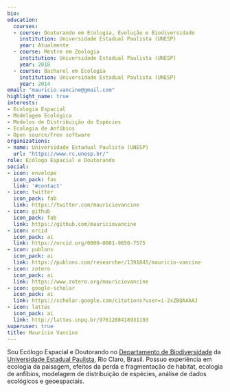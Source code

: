 ```yaml
---
bio:
education:
  courses:
  - course: Doutorando em Ecologia, Evolução e Biodiversidade
    institution: Universidade Estadual Paulista (UNESP)
    year: Atualmente
  - course: Mestre em Zoologia
    institution: Universidade Estadual Paulista (UNESP)
    year: 2018
  - course: Bacharel em Ecologia
    institution: Universidade Estadual Paulista (UNESP)
    year: 2014
email: "mauricio.vancine@gmail.com"
highlight_name: true
interests:
- Ecologia Espacial
- Modelagem Ecológica
- Modelos de Distribuição de Espécies
- Ecologia de Anfíbios
- Open source/Free software
organizations:
- name: Universidade Estadual Paulista (UNESP)
  url: "https://www.rc.unesp.br/"
role: Ecólogo Espacial e Doutorando
social:
- icon: envelope
  icon_pack: fas
  link: '#contact'
- icon: twitter
  icon_pack: fab
  link: https://twitter.com/mauriciovancine
- icon: github
  icon_pack: fab
  link: https://github.com/mauriciovancine
- icon: orcid
  icon_pack: ai
  link: https://orcid.org/0000-0001-9650-7575
- icon: publons
  icon_pack: ai
  link: https://publons.com/researcher/1391845/mauricio-vancine
- icon: zotero
  icon_pack: ai
  link: https://www.zotero.org/mauriciovancine
- icon: google-scholar
  icon_pack: ai
  link: https://scholar.google.com/citations?user=i-2xZBQAAAAJ
- icon: lattes
  icon_pack: ai
  link: http://lattes.cnpq.br/9761288418931193
superuser: true
title: Maurício Vancine
---
```


Sou Ecólogo Espacial e Doutorando no [Departamento de Biodiversidade](https://ib.rc.unesp.br/#!/departamentos/ecologia/) da [Universidade Estadual Paulista](https://ib.rc.unesp.br/#!/), Rio Claro, Brasil. Possuo experiência em ecologia da paisagem, efeitos da perda e fragmentação de habitat, ecologia de anfíbios, modelagem de distribuição de espécies, análise de dados ecológicos e geoespaciais.

